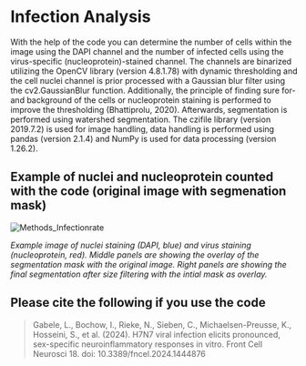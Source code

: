 # Infection Analysis
With the help of the code you can determine the number of cells within the image using the DAPI channel and the number of infected cells using the virus-specific (nucleoprotein)-stained channel. The channels are binarized utilizing the OpenCV library (version 4.8.1.78) with dynamic thresholding and the cell nuclei channel is prior processed 
with a Gaussian blur filter using the cv2.GaussianBlur function. Additionally, the principle of finding sure for- and background of the cells or nucleoprotein staining is performed to improve the thresholding (Bhattiprolu, 2020). Afterwards, segmentation is performed using watershed 
segmentation. The czifile library (version 2019.7.2) is used for image handling, data handling is performed using pandas (version 2.1.4) and NumPy is used for data processing (version 1.26.2). 

## Example of nuclei and nucleoprotein counted with the code (original image with segmenation mask)
![Methods_Infectionrate](https://github.com/user-attachments/assets/523bca2a-f5e1-4781-9009-d5ef872140b0)

_Example image of nuclei staining (DAPI, blue) and virus staining (nucleoprotein, red). Middle panels are showing the overlay of the segmentation mask with the original image. Right panels are showing the final segmentation after size filtering with the intial mask as overlay._

## Please cite the following if you use the code
>Gabele, L., Bochow, I., Rieke, N., Sieben, C., Michaelsen-Preusse, K., Hosseini, S., et al. (2024). H7N7 viral infection elicits pronounced, sex-specific neuroinflammatory responses in vitro. Front Cell Neurosci 18. doi: 10.3389/fncel.2024.1444876
